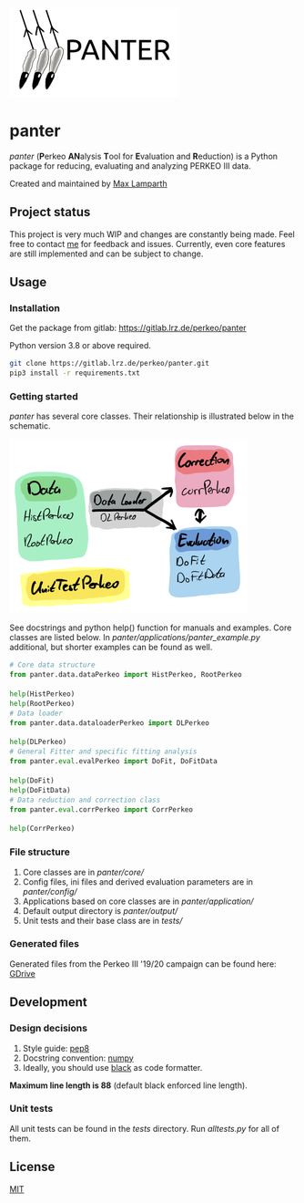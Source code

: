 
![image](images/panter_logo.png)

# panter

_panter_ (**P**erkeo **AN**alysis **T**ool for **E**valuation and **R**eduction) is a Python package for reducing, evaluating and analyzing PERKEO III data.

Created and maintained by [Max Lamparth](https://gitlab.lrz.de/ge39dat)

## Project status

This project is very much WIP and changes are constantly being made. Feel free to contact [me](mailto:max.lamparth@tum.de?subject=panter) for feedback and issues.
Currently, even core features are still implemented and can be subject to change.

## Usage

### Installation

Get the package from gitlab: https://gitlab.lrz.de/perkeo/panter

Python version 3.8 or above required.

```bash
git clone https://gitlab.lrz.de/perkeo/panter.git
pip3 install -r requirements.txt
```

### Getting started

_panter_ has several core classes. Their relationship is illustrated below in the schematic.

![image](images/schematic.png)

See docstrings and python help() function for manuals and examples. Core classes are listed below.
In _panter/applications/panter_example.py_ additional, but shorter examples can be found as well.

```python
# Core data structure
from panter.data.dataPerkeo import HistPerkeo, RootPerkeo

help(HistPerkeo)
help(RootPerkeo)
# Data loader
from panter.data.dataloaderPerkeo import DLPerkeo

help(DLPerkeo)
# General Fitter and specific fitting analysis
from panter.eval.evalPerkeo import DoFit, DoFitData

help(DoFit)
help(DoFitData)
# Data reduction and correction class
from panter.eval.corrPerkeo import CorrPerkeo

help(CorrPerkeo)
```

### File structure

1. Core classes are in _panter/core/_
2. Config files, ini files and derived evaluation parameters are in _panter/config/_
3. Applications based on core classes are in _panter/application/_
4. Default output directory is _panter/output/_
5. Unit tests and their base class are in _tests/_

### Generated files

Generated files from the Perkeo III '19/20 campaign can be found here:
[GDrive](https://drive.google.com/drive/folders/1OAMSJ6GS1H43I2-rBBymWHGwYljm34oG?usp=sharing)

## Development

### Design decisions

1. Style guide: [pep8](https://www.python.org/dev/peps/pep-0008/)
2. Docstring convention: [numpy](https://numpydoc.readthedocs.io/en/latest/format.html)
3. Ideally, you should use [black](https://pypi.org/project/black/) as code formatter.

**Maximum line length is 88** (default black enforced line length).

### Unit tests

All unit tests can be found in the _tests_ directory. Run _alltests.py_ for all of them.


## License
[MIT](https://choosealicense.com/licenses/mit/)
